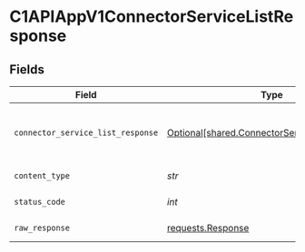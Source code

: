 # C1APIAppV1ConnectorServiceListResponse


## Fields

| Field                                                                                                 | Type                                                                                                  | Required                                                                                              | Description                                                                                           |
| ----------------------------------------------------------------------------------------------------- | ----------------------------------------------------------------------------------------------------- | ----------------------------------------------------------------------------------------------------- | ----------------------------------------------------------------------------------------------------- |
| `connector_service_list_response`                                                                     | [Optional[shared.ConnectorServiceListResponse]](../../models/shared/connectorservicelistresponse.md)  | :heavy_minus_sign:                                                                                    | The ConnectorServiceListResponse message contains a list of results and a nextPageToken if applicable |
| `content_type`                                                                                        | *str*                                                                                                 | :heavy_check_mark:                                                                                    | HTTP response content type for this operation                                                         |
| `status_code`                                                                                         | *int*                                                                                                 | :heavy_check_mark:                                                                                    | HTTP response status code for this operation                                                          |
| `raw_response`                                                                                        | [requests.Response](https://requests.readthedocs.io/en/latest/api/#requests.Response)                 | :heavy_minus_sign:                                                                                    | Raw HTTP response; suitable for custom response parsing                                               |